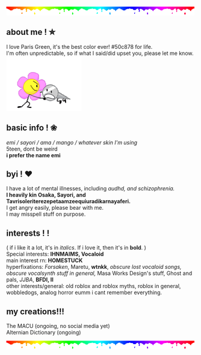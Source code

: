 ![](rainbow.gif)

## about me ! ✮

I love Paris Green, it's the best color ever! #50c878 for life.<br/>
I'm often unpredictable, so if what I said/did upset you, please let me know. ![](naily-bfdi.gif)

## basic info ! ❀

*emi / sayori / ama / mango / whatever skin I'm using*<br/>
5teen, dont be weird<br/>
**i prefer the name emi**

## byi ! ❤︎
I have a lot of mental illnesses, including *audhd, and schizophrenia.*<br/>
**I heavily kin Osaka, Sayori, and Tavrisoleriterezepetaamzeequiuradikarnayaferi.** <br/>
I get angry easily, please bear with me.<br/>
I may misspell stuff on purpose.

## interests ! !
( if i like it a lot, it's in *italics*. If i love it, then it's in **bold**. )<br/>
Special interests: **IHNMAIMS, Vocaloid**<br/>
main interest rn: **HOMESTUCK**<br/>
hyperfixations: *Forsaken*, Maretu, **wtnkk**, *obscure lost vocaloid songs, obscure vocalsynth stuff in general,* Masa Works Design's stuff, Ghost and pals, *JJBA*, **BFDI, II**<br/>
other interests/general: old roblox and roblox myths, roblox in general, wobbledogs, analog horror eumm i cant remember everything.

## my creations!!!

The MACU (ongoing, no social media yet)<br/>
Alternian Dictionary (ongoing)

![](rainbow.gif)



